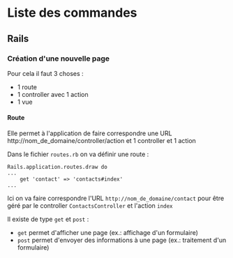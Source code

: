 # Liste des commandes

## Rails

### Création d'une nouvelle page

Pour cela il faut 3 choses :

- 1 route
- 1 controller avec 1 action
- 1 vue

#### Route

Elle permet à l'application de faire correspondre une URL http://nom_de_domaine/controller/action et 1 controller et 1 action

Dans le fichier `routes.rb` on va définir une route :

```
Rails.application.routes.draw do
...
    get 'contact' => 'contacts#index'
...
```

Ici on va faire correspondre l'URL `http://nom_de_domaine/contact` pour être géré par le controller `ContactsController` et l'action `index`

Il existe de type `get` et `post` :

- `get` permet d'afficher une page (ex.: affichage d'un formulaire)
- `post` permet d'envoyer des informations à une page (ex.: traitement d'un formulaire)
